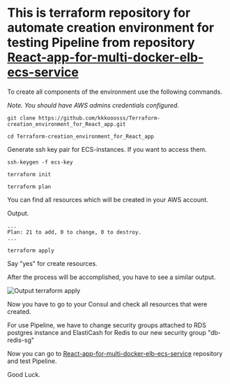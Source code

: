 # **This is terraform repository for automate creation environment for testing Pipeline from repository [React-app-for-multi-docker-elb-ecs-service](https://github.com/kkkooosss/React-app-for-multi-docker-elb-ecs-service/blob/master/README.md)**

To create all components of the environment use the following commands.

_Note. You should have AWS admins credentials configured._ 
```
git clone https://github.com/kkkooosss/Terraform-creation_environment_for_React_app.git
```
```
cd Terraform-creation_environment_for_React_app
```
Generate ssh key pair for ECS-instances. If you want to access them.
```
ssh-keygen -f ecs-key
```
```
terraform init
```
```
terraform plan
```
You can find all resources which will be created in your AWS account.

Output.

```
...
Plan: 21 to add, 0 to change, 0 to destroy.
...
```

```
terraform apply
```

Say "yes" for create resources.

After the process will be accomplished, you have to see a similar output.

![Output terraform apply]()

Now you have to go to your Consul and check all resources that were created. 

For use Pipeline, we have to change security groups attached to RDS postgres instance and ElastiCash for Redis to our new security group "db-redis-sg"

Now you can go to [React-app-for-multi-docker-elb-ecs-service](https://github.com/kkkooosss/React-app-for-multi-docker-elb-ecs-service/blob/master/README.md) repository and test Pipeline.

Good Luck.
